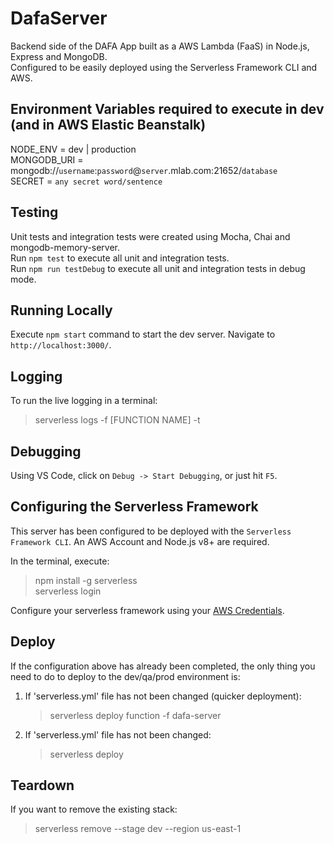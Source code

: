 # DafaServer

Backend side of the DAFA App built as a AWS Lambda (FaaS) in Node.js, Express and MongoDB.<br/>
Configured to be easily deployed using the Serverless Framework CLI and AWS.

## Environment Variables required to execute in dev (and in AWS Elastic Beanstalk)

NODE_ENV = dev | production<br/>
MONGODB_URI = mongodb://`username`:`password`@`server`.mlab.com:21652/`database`<br/>
SECRET = `any secret word/sentence`<br/>

## Testing

Unit tests and integration tests were created using Mocha, Chai and mongodb-memory-server.<br/>
Run `npm test` to execute all unit and integration tests.<br/>
Run `npm run testDebug` to execute all unit and integration tests in debug mode.

## Running Locally

Execute `npm start` command to start the dev server. Navigate to `http://localhost:3000/`.

## Logging

To run the live logging in a terminal:<br/>

> serverless logs -f [FUNCTION NAME] -t

## Debugging

Using VS Code, click on `Debug -> Start Debugging`, or just hit `F5`.

## Configuring the Serverless Framework

This server has been configured to be deployed with the `Serverless Framework CLI`. An AWS Account and Node.js v8+ are required.<br/>

In the terminal, execute:<br/>

> npm install -g serverless<br/>
> serverless login

Configure your serverless framework using your [AWS Credentials](https://www.youtube.com/watch?v=tgb_MRVylWw).<br/>

## Deploy

If the configuration above has already been completed, the only thing you need to do to deploy to the dev/qa/prod environment is:<br/>

1. If 'serverless.yml' file has not been changed (quicker deployment):
   > serverless deploy function -f dafa-server
2. If 'serverless.yml' file has not been changed:
   > serverless deploy

## Teardown

If you want to remove the existing stack:<br/>

> serverless remove --stage dev --region us-east-1
